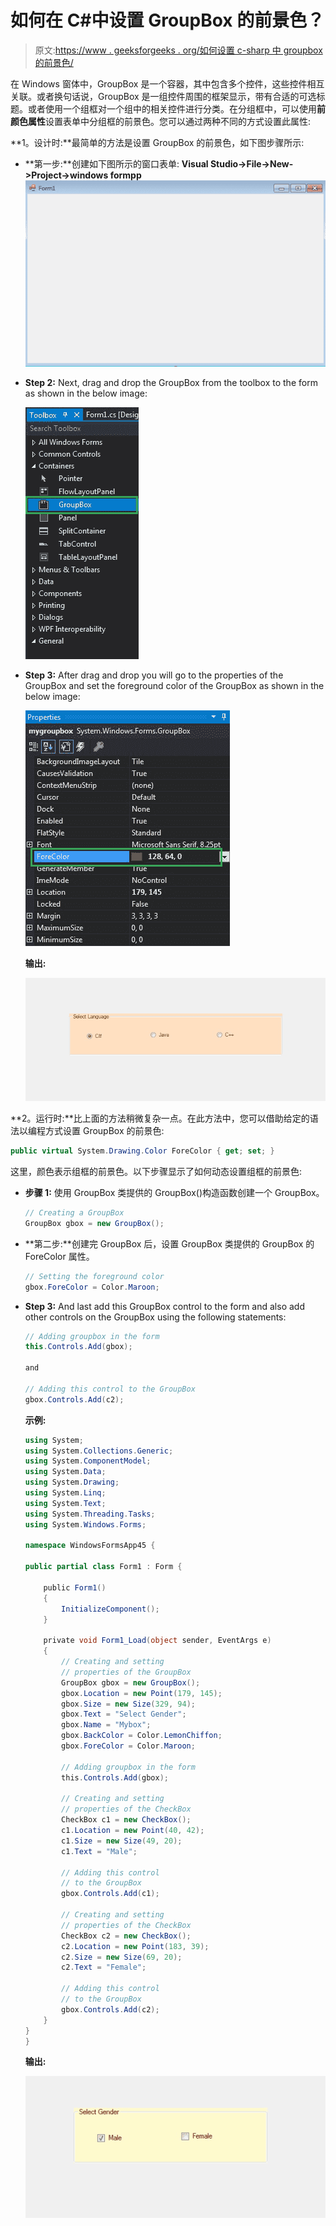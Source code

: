 # 如何在 C#中设置 GroupBox 的前景色？

> 原文:[https://www . geeksforgeeks . org/如何设置 c-sharp 中 groupbox 的前景色/](https://www.geeksforgeeks.org/how-to-set-foreground-color-of-the-groupbox-in-c-sharp/)

在 Windows 窗体中，GroupBox 是一个容器，其中包含多个控件，这些控件相互关联。或者换句话说，GroupBox 是一组控件周围的框架显示，带有合适的可选标题。或者使用一个组框对一个组中的相关控件进行分类。在分组框中，可以使用**前颜色属性**设置表单中分组框的前景色。您可以通过两种不同的方式设置此属性:

**1。设计时:**最简单的方法是设置 GroupBox 的前景色，如下图步骤所示:

*   **第一步:**创建如下图所示的窗口表单:
    **Visual Studio->File->New->Project->windows formpp**
    ![](img/de9202f1f4646167e60ea580d67273d9.png)
*   **Step 2:** Next, drag and drop the GroupBox from the toolbox to the form as shown in the below image:

    ![](img/3e0d6750b498ddd294dc81fffa68f124.png)

*   **Step 3:** After drag and drop you will go to the properties of the GroupBox and set the foreground color of the GroupBox as shown in the below image:

    ![](img/1aa68a8cd8796385c438bbccc9f95e3f.png)

    **输出:**

    ![](img/f190a04c93f303b57a706ff4b73b5399.png)

**2。运行时:**比上面的方法稍微复杂一点。在此方法中，您可以借助给定的语法以编程方式设置 GroupBox 的前景色:

```cs
public virtual System.Drawing.Color ForeColor { get; set; }
```

这里，颜色表示组框的前景色。以下步骤显示了如何动态设置组框的前景色:

*   **步骤 1:** 使用 GroupBox 类提供的 GroupBox()构造函数创建一个 GroupBox。

    ```cs
    // Creating a GroupBox
    GroupBox gbox = new GroupBox(); 

    ```

*   **第二步:**创建完 GroupBox 后，设置 GroupBox 类提供的 GroupBox 的 ForeColor 属性。

    ```cs
    // Setting the foreground color
    gbox.ForeColor = Color.Maroon;

    ```

*   **Step 3:** And last add this GroupBox control to the form and also add other controls on the GroupBox using the following statements:

    ```cs
    // Adding groupbox in the form
    this.Controls.Add(gbox);

    and 

    // Adding this control to the GroupBox
    gbox.Controls.Add(c2);

    ```

    **示例:**

    ```cs
    using System;
    using System.Collections.Generic;
    using System.ComponentModel;
    using System.Data;
    using System.Drawing;
    using System.Linq;
    using System.Text;
    using System.Threading.Tasks;
    using System.Windows.Forms;

    namespace WindowsFormsApp45 {

    public partial class Form1 : Form {

        public Form1()
        {
            InitializeComponent();
        }

        private void Form1_Load(object sender, EventArgs e)
        {
            // Creating and setting 
            // properties of the GroupBox
            GroupBox gbox = new GroupBox();
            gbox.Location = new Point(179, 145);
            gbox.Size = new Size(329, 94);
            gbox.Text = "Select Gender";
            gbox.Name = "Mybox";
            gbox.BackColor = Color.LemonChiffon;
            gbox.ForeColor = Color.Maroon;

            // Adding groupbox in the form
            this.Controls.Add(gbox);

            // Creating and setting 
            // properties of the CheckBox
            CheckBox c1 = new CheckBox();
            c1.Location = new Point(40, 42);
            c1.Size = new Size(49, 20);
            c1.Text = "Male";

            // Adding this control
            // to the GroupBox
            gbox.Controls.Add(c1);

            // Creating and setting 
            // properties of the CheckBox
            CheckBox c2 = new CheckBox();
            c2.Location = new Point(183, 39);
            c2.Size = new Size(69, 20);
            c2.Text = "Female";

            // Adding this control
            // to the GroupBox
            gbox.Controls.Add(c2);
        }
    }
    }
    ```

    **输出:**

    ![](img/3b0f80283d3ca25b2a682477ede2550d.png)